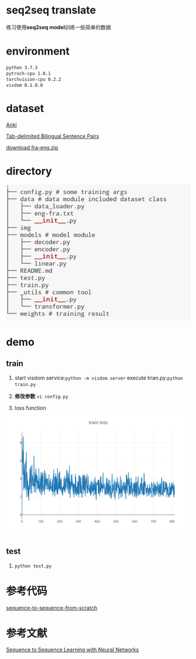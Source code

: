 # seq2seq translate
练习使用**seq2seq model**训练一些简单的数据

# environment
```
python 3.7.3
pytroch-cpu 1.0.1
torchvision-cpu 0.2.2 
visdom 0.1.8.8
```

# dataset

[Anki](Anki://apps.ankiweb.net/)

[Tab-delimited Bilingual Sentence Pairs](http://www.manythings.org/anki/)

[download fra-eng.zip](http://www.manythings.org/anki/fra-eng.zip)

# directory
![direcotory.png](./img/directory.png)

# demo

## train

1. start visdom service:`python -m visdom.server` execute trian.py:`python train.py `

2. **修改参数** `vi config.py `

3. loss function

![loss function](./img/train_loss.svg)

## test
1. `python test.py`

# 参考代码
[sequence-to-sequence-from-scratch](https://github.com/astorfi/sequence-to-sequence-from-scratch)

# 参考文献
[Sequence to Sequence Learning with Neural Networks](https://papers.nips.cc/paper/5346-sequence-to-sequence-learning-with-neural-networks.pdf)
